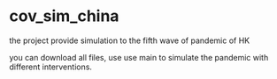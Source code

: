# cov_sim_china

the project provide simulation to the fifth wave of pandemic of HK

you can download all files, use use main to simulate the pandemic with different interventions.
